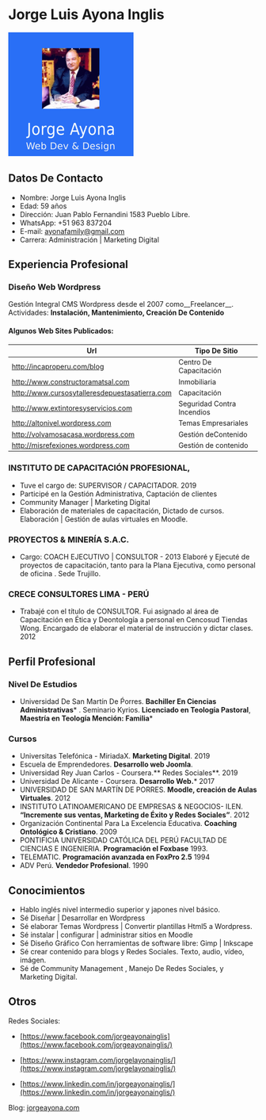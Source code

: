 
Jorge Luis Ayona Inglis
=======================

![logo2](/logo2.png)

## Datos De Contacto

- Nombre: Jorge Luis Ayona Inglis
- Edad: 59 años
- Dirección: Juan Pablo Fernandini 1583 Pueblo Libre.
- WhatsApp: +51 963 837204
- E-mail: ayonafamily@gmail.com
- Carrera: Administración | Marketing Digital

## Experiencia Profesional

### Diseño Web Wordpress

 Gestión Integral CMS Wordpress desde el 2007  como__Freelancer__. Actividades: **Instalación, Mantenimiento,  Creación De Contenido**

#### Algunos Web Sites Publicados:

| Url                                            | Tipo De Sitio              |
| ---------------------------------------------- | -------------------------- |
| http://incaproperu.com/blog                    | Centro De Capacitación     |
| http://www.constructoramatsal.com              | Inmobiliaria               |
| http://www.cursosytalleresdepuestasatierra.com | Capacitación               |
| http://www.extintoresyservicios.com            | Seguridad Contra Incendios |
| http://altonivel.wordpress.com                 | Temas Empresariales        |
| http://volvamosacasa.wordpress.com             | Gestión deContenido        |
| http://misrefexiones.wordpress.com             | Gestión de contenido       |

### INSTITUTO DE CAPACITACIÓN PROFESIONAL,

- Tuve el cargo de: SUPERVISOR / CAPACITADOR.  2019
- Participé en la Gestión Administrativa, Captación de clientes
- Community Manager | Marketing Digital
- Elaboración de materiales de capacitación, Dictado de cursos.  Elaboración | Gestión de aulas virtuales en Moodle.

### PROYECTOS & MINERÍA S.A.C.

- Cargo: COACH EJECUTIVO | CONSULTOR - 2013
  Elaboré y Ejecuté de proyectos de capacitación, tanto para la Plana Ejecutiva, como personal de oficina . Sede Trujillo.

### CRECE CONSULTORES LIMA - PERÚ

- Trabajé con el título de CONSULTOR.  Fui asignado al área de Capacitación en Ética y Deontología a personal en Cencosud Tiendas Wong. Encargado de elaborar el material de instrucción y dictar clases. 2012

## Perfil Profesional

### Nivel De Estudios

- Universidad De San Martín De Ṕorres. **Bachiller En Ciencias Administrativas***
  . Seminario Kyrios. **Licenciado en Teología Pastoral**, **Maestría en Teología Mención: Familia***

### Cursos

- Universitas Telefónica - MiriadaX. **Marketing Digital**. 2019
- Escuela de Emprendedores. **Desarrollo web Joomla**.
- Universidad Rey Juan Carlos - Coursera.** Redes Sociales**. 2019
- Universidad De Alicante - Coursera. **Desarrollo Web.*** 2017
- UNIVERSIDAD DE SAN MARTÍN DE PORRES. **Moodle, creación de Aulas Virtuales**. 2012
- INSTITUTO LATINOAMERICANO DE EMPRESAS & NEGOCIOS- ILEN. **“Incremente sus ventas, Marketing de Éxito y Redes Sociales”**. 2012
- Organización Continental Para La Excelencia Educativa. **Coaching Ontológico & Cristiano**. 2009
- PONTIFICIA UNIVERSIDAD CATÓLICA DEL PERÚ FACULTAD DE CIENCIAS E INGENIERIA. **Programación el Foxbase**   1993.
- TELEMATIC. **Programación avanzada en FoxPro 2.5**  1994
- ADV  Perú. **Vendedor Profesional**. 1990

## Conocimientos

- Hablo inglés nivel intermedio superior y japones nivel básico.
- Sé Diseñar | Desarrollar en Wordpress
- Sé elaborar Temas Wordpress | Convertir plantillas Html5 a Wordpress.
- Sé instalar | configurar | administrar sitios en Moodle
- Sé Diseño Gráfico Con herramientas de software libre: Gimp | Inkscape
- Sé crear contenido para blogs y Redes Sociales. Texto, audio, vídeo, imágen.
- Sé de Community Management , Manejo De Redes Sociales, y Marketing Digital.

## Otros

Redes Sociales: 

- [https://www.facebook.com/jorgeayonainglis](https://www.facebook.com/jorgeayonainglis/) 

- [https://www.instagram.com/jorgelayonainglis/](https://www.instagram.com/jorgelayonainglis/) 

- [https://www.linkedin.com/in/jorgeayonainglis/](https://www.linkedin.com/in/jorgeayonainglis/)

  
Blog:  [jorgeayona.com](http://jorgeayona.com)
